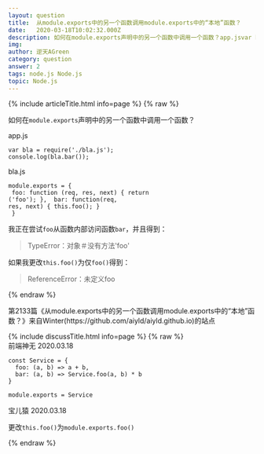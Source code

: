 ```yaml
---
layout: question
title:  从module.exports中的另一个函数调用module.exports中的“本地”函数？
date:   2020-03-18T10:02:32.000Z
description: 如何在module.exports声明中的另一个函数中调用一个函数？app.jsvar bla = require('./bla.js');co...
img: 
author: 逆天AGreen
category: question
answer: 2
tags: node.js Node.js
topic: Node.js
---
```

<div class="article-root">
  <div class="article">
    {% include articleTitle.html info=page %}
    {% raw %}
    <div class="article-content"><p><font style="vertical-align: inherit;"><font style="vertical-align: inherit;">如何在</font></font><code>module.exports</code><font style="vertical-align: inherit;"><font style="vertical-align: inherit;">声明中的</font><font style="vertical-align: inherit;">另一个函数中调用一个函数</font><font style="vertical-align: inherit;">？</font></font></p><font style="vertical-align: inherit;"><font style="vertical-align: inherit;">

app.js

</font></font><pre><code>var bla = require('./bla.js');<font></font>
console.log(bla.bar());<font></font>
</code></pre><font style="vertical-align: inherit;"><font style="vertical-align: inherit;">

bla.js

</font></font><pre><code>module.exports = {<font></font>
<font></font>
  foo: function (req, res, next) {<font></font>
    return ('foo');<font></font>
  },<font></font>
<font></font>
  bar: function(req, res, next) {<font></font>
    this.foo();<font></font>
  }<font></font>
<font></font>
}<font></font>
</code></pre>

<p><font style="vertical-align: inherit;"><font style="vertical-align: inherit;">我正在尝试</font></font><code>foo</code><font style="vertical-align: inherit;"><font style="vertical-align: inherit;">从</font><font style="vertical-align: inherit;">函数</font><font style="vertical-align: inherit;">内部</font><font style="vertical-align: inherit;">访问</font><font style="vertical-align: inherit;">函数</font></font><code>bar</code><font style="vertical-align: inherit;"><font style="vertical-align: inherit;">，并且得到：</font></font></p>

<blockquote>
  <p><font style="vertical-align: inherit;"><font style="vertical-align: inherit;">TypeError：对象＃没有方法'foo'</font></font></p>
</blockquote>

<p><font style="vertical-align: inherit;"><font style="vertical-align: inherit;">如果我更改</font></font><code>this.foo()</code><font style="vertical-align: inherit;"><font style="vertical-align: inherit;">为仅</font></font><code>foo()</code><font style="vertical-align: inherit;"><font style="vertical-align: inherit;">得到：</font></font></p>

<blockquote>
  <p><font style="vertical-align: inherit;"><font style="vertical-align: inherit;">ReferenceError：未定义foo</font></font></p>
</blockquote></div>
    {% endraw %}
  </div>
  <p class="winter_mark">第2133篇《从module.exports中的另一个函数调用module.exports中的“本地”函数？》来自Winter(https://github.com/aiyld/aiyld.github.io)的站点</p>
  <div class="discuss-wrapper">
    {% include discussTitle.html info=page %}
    {% raw %}
    <div class="discuss-item">
        <div class="discuss-parent">
          <div class="discuss-meta">
            <span class="discuss-user">前端神无</span>
            <span class="discuss-time">2020.03.18</span>
          </div>
          <div class="discuss-comment"><pre><code>const Service = {<font></font>
  foo: (a, b) =&gt; a + b,<font></font>
  bar: (a, b) =&gt; Service.foo(a, b) * b<font></font>
}<font></font>
<font></font>
module.exports = Service<font></font>
</code></pre></div>
        </div></div><div class="discuss-item">
        <div class="discuss-parent">
          <div class="discuss-meta">
            <span class="discuss-user">宝儿猿</span>
            <span class="discuss-time">2020.03.18</span>
          </div>
          <div class="discuss-comment"><p><font style="vertical-align: inherit;"><font style="vertical-align: inherit;">更改</font></font><code>this.foo()</code><font style="vertical-align: inherit;"><font style="vertical-align: inherit;">为</font></font><code>module.exports.foo()</code></p></div>
        </div></div>
    {% endraw %}
  </div>
<div>
